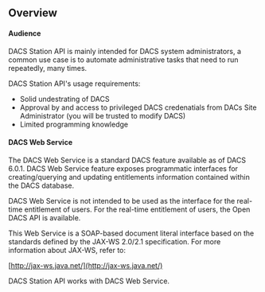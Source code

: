 ## Overview

#### Audience

DACS Station API is mainly intended for DACS system administrators, a common use case is to automate administrative tasks that need to run repeatedly, many times.  

DACS Station API's usage requirements:

*  Solid undestrating of DACS
*  Approval by and access to privileged DACS credenatials from DACs Site Administrator (you will be trusted to modify DACS)
*  Limited programming knowledge

####  DACS Web Service

The DACS Web Service is a standard DACS feature available as of DACS 6.0.1.  DACS Web Service feature exposes programmatic interfaces for creating/querying and updating entitlements information contained within the DACS database. 

DACS Web Service is not intended to be used as the interface for the real-time entitlement of users. For the real-time entitlement of users, the Open DACS API is available.

This Web Service is a SOAP-based document literal interface based on the standards defined by the JAX-WS 2.0/2.1 specification. For more information about JAX-WS, refer to: 

[http://jax-ws.java.net/](http://jax-ws.java.net/)

DACS Station API works with DACS Web Service.
